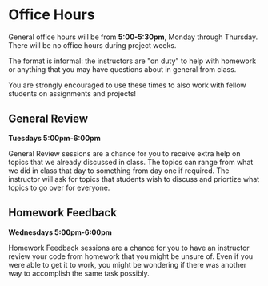 # Office Hours

General office hours will be from **5:00-5:30pm**, Monday through Thursday. There will be no office hours during project weeks.

The format is informal: the instructors are "on duty" to help with homework or anything that you may have questions about in general from class.

You are strongly encouraged to use these times to also work with fellow students on assignments and projects!

## General Review

**Tuesdays 5:00pm-6:00pm**

General Review sessions are a chance for you to receive extra help on topics that we already discussed in class. The topics can range from what we did in class that day to something from day one if required. The instructor will ask for topics that students wish to discuss and priortize what topics to go over for everyone. 

## Homework Feedback 

**Wednesdays 5:00pm-6:00pm**

Homework Feedback sessions are a chance for you to have an instructor review your code from homework that you might be unsure of. Even if you were able to get it to work, you might be wondering if there was another way to accomplish the same task possibly. 
